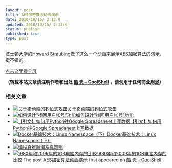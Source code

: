 ```yaml
---
layout: post
title: AES加密算法动画演示
date: 2010/10/15/ 2:13:0
updated: 2010/10/15/ 2:13:0
status: publish
published: true
type: post
---
```


波士顿大学的[Howard Straubing](http://www.cs.bc.edu/~straubin/)做了这么一个动画来展示AES加密算法的演示，挺不错的。



  

[点击这里看全屏](https://coolshell.cn/wp-content/uploads/2010/10/rijndael_ingles2004.swf)  





**（转载本站文章请注明作者和出处 [酷 壳 – CoolShell](https://coolshell.cn/) ，请勿用于任何商业用途）**



### 相关文章

* [![关于移动端的钓鱼式攻击](https://coolshell.cn/wp-content/uploads/2015/04/phishing-1-150x150.jpg)](https://coolshell.cn/articles/17066.html)[关于移动端的钓鱼式攻击](https://coolshell.cn/articles/17066.html)
* [![如何设计“找回用户帐号”功能](https://coolshell.cn/wp-content/plugins/wordpress-23-related-posts-plugin/static/thumbs/12.jpg)](https://coolshell.cn/articles/5987.html)[如何设计“找回用户帐号”功能](https://coolshell.cn/articles/5987.html)
* [![【引文】如何用Python往Google Spreadsheet上写数据](https://coolshell.cn/wp-content/plugins/wordpress-23-related-posts-plugin/static/thumbs/27.jpg)](https://coolshell.cn/articles/37.html)[【引文】如何用Python往Google Spreadsheet上写数据](https://coolshell.cn/articles/37.html)
* [![Docker基础技术：Linux Namespace（下）](https://coolshell.cn/wp-content/uploads/2015/04/jail_cell-150x150.jpg)](https://coolshell.cn/articles/17029.html)[Docker基础技术：Linux Namespace（下）](https://coolshell.cn/articles/17029.html)
* [![编程真难啊](https://coolshell.cn/wp-content/plugins/wordpress-23-related-posts-plugin/static/thumbs/18.jpg)](https://coolshell.cn/articles/1391.html)[编程真难啊](https://coolshell.cn/articles/1391.html)
* [![1980年和2009年的1GB电脑内存的比较](https://coolshell.cn/wp-content/uploads/2009/04/1gb-computer-memory-150x150.jpg)](https://coolshell.cn/articles/410.html)[1980年和2009年的1GB电脑内存的比较](https://coolshell.cn/articles/410.html)
The post [AES加密算法动画演示](https://coolshell.cn/articles/3161.html) first appeared on [酷 壳 - CoolShell](https://coolshell.cn).